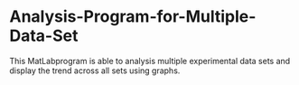 # Analysis-Program-for-Multiple-Data-Set
This MatLabprogram is able to analysis multiple experimental data sets and display the trend across all sets using graphs.
